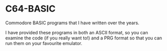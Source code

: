 # C64-BASIC
Commodore BASIC programs that I have written over the years.

I have provided these programs in both an ASCII format, so you can examine the code (if you really want to!) and a PRG format so that you can run them on your favourite emulator.
